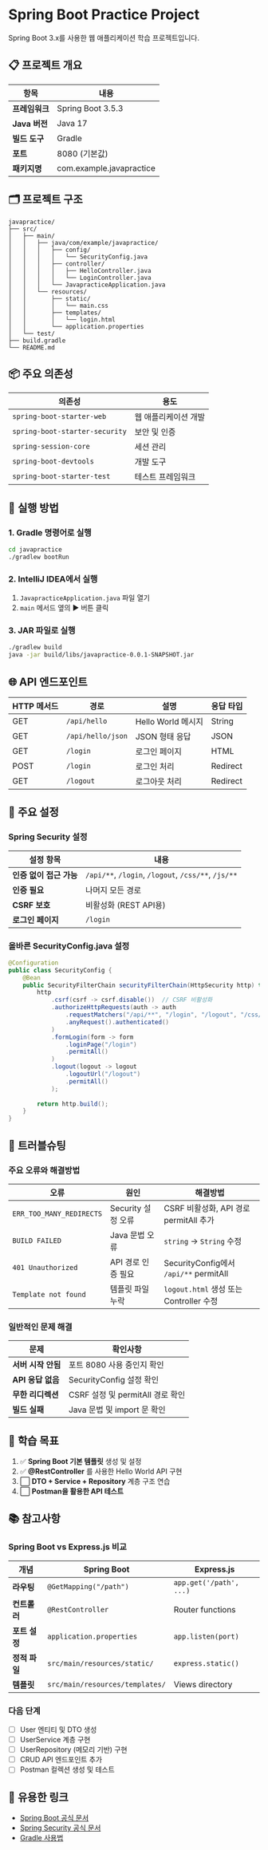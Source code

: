 # Spring Boot Practice Project

Spring Boot 3.x를 사용한 웹 애플리케이션 학습 프로젝트입니다.

## 📋 프로젝트 개요

| 항목 | 내용 |
|------|------|
| **프레임워크** | Spring Boot 3.5.3 |
| **Java 버전** | Java 17 |
| **빌드 도구** | Gradle |
| **포트** | 8080 (기본값) |
| **패키지명** | com.example.javapractice |

## 🗂️ 프로젝트 구조

```
javapractice/
├── src/
│   ├── main/
│   │   ├── java/com/example/javapractice/
│   │   │   ├── config/
│   │   │   │   └── SecurityConfig.java
│   │   │   ├── controller/
│   │   │   │   ├── HelloController.java
│   │   │   │   └── LoginController.java
│   │   │   └── JavapracticeApplication.java
│   │   └── resources/
│   │       ├── static/
│   │       │   └── main.css
│   │       ├── templates/
│   │       │   └── login.html
│   │       └── application.properties
│   └── test/
├── build.gradle
└── README.md
```

## 📦 주요 의존성

| 의존성 | 용도 |
|--------|------|
| `spring-boot-starter-web` | 웹 애플리케이션 개발 |
| `spring-boot-starter-security` | 보안 및 인증 |
| `spring-session-core` | 세션 관리 |
| `spring-boot-devtools` | 개발 도구 |
| `spring-boot-starter-test` | 테스트 프레임워크 |

## 🚀 실행 방법

### 1. Gradle 명령어로 실행
```bash
cd javapractice
./gradlew bootRun
```

### 2. IntelliJ IDEA에서 실행
1. `JavapracticeApplication.java` 파일 열기
2. `main` 메서드 옆의 ▶️ 버튼 클릭

### 3. JAR 파일로 실행
```bash
./gradlew build
java -jar build/libs/javapractice-0.0.1-SNAPSHOT.jar
```

## 🌐 API 엔드포인트

| HTTP 메서드 | 경로 | 설명 | 응답 타입 |
|-------------|------|------|-----------|
| GET | `/api/hello` | Hello World 메시지 | String |
| GET | `/api/hello/json` | JSON 형태 응답 | JSON |
| GET | `/login` | 로그인 페이지 | HTML |
| POST | `/login` | 로그인 처리 | Redirect |
| GET | `/logout` | 로그아웃 처리 | Redirect |

## 🔧 주요 설정

### Spring Security 설정

| 설정 항목 | 내용 |
|-----------|------|
| **인증 없이 접근 가능** | `/api/**`, `/login`, `/logout`, `/css/**`, `/js/**` |
| **인증 필요** | 나머지 모든 경로 |
| **CSRF 보호** | 비활성화 (REST API용) |
| **로그인 페이지** | `/login` |

### 올바른 SecurityConfig.java 설정

```java
@Configuration
public class SecurityConfig {
    @Bean
    public SecurityFilterChain securityFilterChain(HttpSecurity http) throws Exception {
        http
            .csrf(csrf -> csrf.disable())  // CSRF 비활성화
            .authorizeHttpRequests(auth -> auth
                .requestMatchers("/api/**", "/login", "/logout", "/css/**", "/js/**").permitAll()
                .anyRequest().authenticated()
            )
            .formLogin(form -> form
                .loginPage("/login")
                .permitAll()
            )
            .logout(logout -> logout
                .logoutUrl("/logout")
                .permitAll()
            );
        
        return http.build();
    }
}
```

## 🐛 트러블슈팅

### 주요 오류와 해결방법

| 오류 | 원인 | 해결방법 |
|------|------|----------|
| `ERR_TOO_MANY_REDIRECTS` | Security 설정 오류 | CSRF 비활성화, API 경로 permitAll 추가 |
| `BUILD FAILED` | Java 문법 오류 | `string` → `String` 수정 |
| `401 Unauthorized` | API 경로 인증 필요 | SecurityConfig에서 `/api/**` permitAll |
| `Template not found` | 템플릿 파일 누락 | `logout.html` 생성 또는 Controller 수정 |

### 일반적인 문제 해결

| 문제 | 확인사항 |
|------|----------|
| **서버 시작 안됨** | 포트 8080 사용 중인지 확인 |
| **API 응답 없음** | SecurityConfig 설정 확인 |
| **무한 리디렉션** | CSRF 설정 및 permitAll 경로 확인 |
| **빌드 실패** | Java 문법 및 import 문 확인 |

## 🎯 학습 목표

1. ✅ **Spring Boot 기본 템플릿** 생성 및 설정
2. ✅ **@RestController** 를 사용한 Hello World API 구현
3. ⬜ **DTO + Service + Repository** 계층 구조 연습
4. ⬜ **Postman을 활용한 API 테스트**

## 📚 참고사항

### Spring Boot vs Express.js 비교

| 개념 | Spring Boot | Express.js |
|------|-------------|------------|
| **라우팅** | `@GetMapping("/path")` | `app.get('/path', ...)` |
| **컨트롤러** | `@RestController` | Router functions |
| **포트 설정** | `application.properties` | `app.listen(port)` |
| **정적 파일** | `src/main/resources/static/` | `express.static()` |
| **템플릿** | `src/main/resources/templates/` | Views directory |

### 다음 단계

- [ ] User 엔티티 및 DTO 생성
- [ ] UserService 계층 구현
- [ ] UserRepository (메모리 기반) 구현
- [ ] CRUD API 엔드포인트 추가
- [ ] Postman 컬렉션 생성 및 테스트

## 🔗 유용한 링크

- [Spring Boot 공식 문서](https://spring.io/projects/spring-boot)
- [Spring Security 공식 문서](https://spring.io/projects/spring-security)
- [Gradle 사용법](https://gradle.org/guides/)
